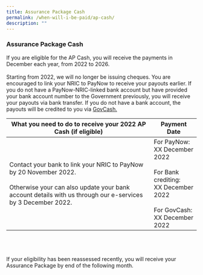 ```yaml
---
title: Assurance Package Cash
permalink: /when-will-i-be-paid/ap-cash/
description: ""
---
```

### Assurance Package Cash ###
If you are eligible for the AP Cash, you will receive the payments in December each year, from 2022 to 2026.  <br><br>
Starting from 2022, we will no longer be issuing cheques. You are encouraged to link your NRIC to PayNow to receive your payouts earlier. If you do not have a PayNow-NRIC-linked bank account but have provided your bank account number to the Government previously, you will receive your payouts via bank transfer. If you do not have a bank account, the payouts will be credited to you via <a href="https://www.govpayouts.gov.sg/cds/gstv/login" class="hyperlink">GovCash.</a>

<table>
	<thead>  
		<tr>
     <th style="width=60%; text-align:center; vertical-align:middle">What you need to do to receive your 2022 AP Cash (if eligible)</th>
		<th style="text-align:center; vertical-align:middle">Payment Date <br></th>
  </tr>
</thead>
	<tbody>
  <tr>
    <td style="text-align:left; vertical-align:middle">Contact your bank to link your NRIC to PayNow by 20 November 2022.<br><br> Otherwise your can also update your bank account details with us through our e-services by 3 December 2022. </td>
       <td style="text-align:left; vertical-align:middle">For PayNow: <br>XX December 2022<br><br>For Bank crediting: <br>XX December 2022<br><br>For GovCash:<br>XX December 2022</td>
  </tr>
		<tr></tr>
</tbody>
</table><br><br><br>
If your eligibility has been reassessed recently, you will receive your Assurance Package by end of the following month.